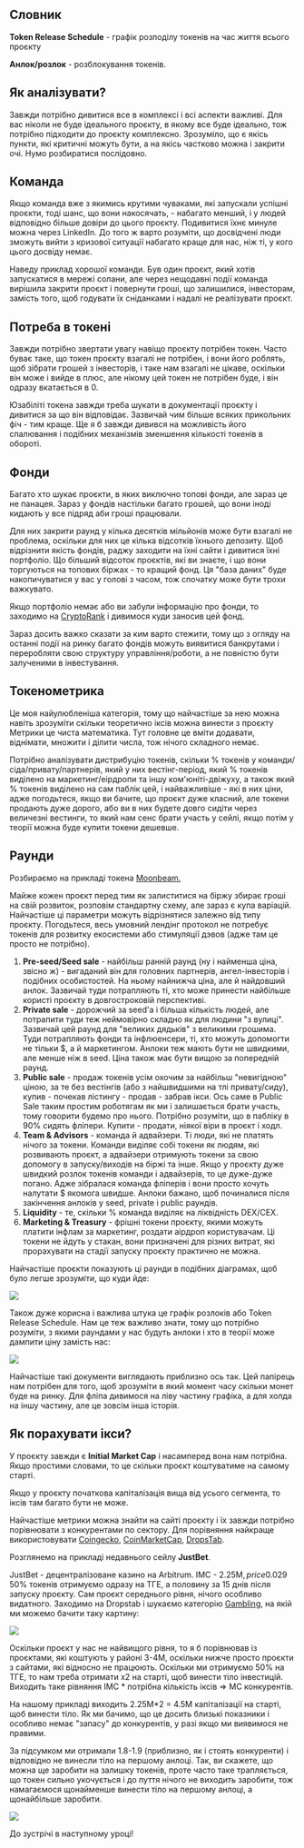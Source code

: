 Словник
-------

**Token Release Schedule** - графік розподілу токенів на час життя всього проєкту

**Анлок/розлок** - розблокування токенів.

Як аналізувати?
---------------

Завжди потрібно дивитися все в комплексі і всі аспекти важливі. Для вас ніколи не буде ідеального проєкту, в якому все буде ідеально, тож потрібно підходити до проєкту комплексно. Зрозуміло, що є якісь пункти, які критичні можуть бути, а на якісь частково можна і закрити очі. Нумо розбиратися послідовно.

Команда
-------

Якщо команда вже з якимись крутими чуваками, які запускали успішні проєкти, тоді шанс, що вони накосячать, - набагато менший, і у людей відповідно більше довіри до цього проєкту. Подивитися їхнє минуле можна через LinkedIn. До того ж варто розуміти, що досвідчені люди зможуть вийти з кризової ситуації набагато краще для нас, ніж ті, у кого цього досвіду немає.

Наведу приклад хорошої команди. Був один проєкт, який хотів запускатися в мережі солани, але через нещодавні події команда вирішила закрити проєкт і повернути гроші, що залишилися, інвесторам, замість того, щоб годувати їх сніданками і надалі не реалізувати проєкт.

Потреба в токені
----------------

Завжди потрібно звертати увагу навіщо проєкту потрібен токен. Часто буває таке, що токен проєкту взагалі не потрібен, і вони його роблять, щоб зібрати грошей з інвесторів, і таке нам взагалі не цікаве, оскільки він може і вийде в плюс, але нікому цей токен не потрібен буде, і він одразу вкатається в 0.

Юзабіліті токена завжди треба шукати в документації проєкту і дивитися за що він відповідає. Зазвичай чим більше всяких прикольних фіч - тим краще. Ще я б завжди дивився на можливість його спалювання і подібних механізмів зменшення кількості токенів в обороті.

Фонди
-----

Багато хто шукає проєкти, в яких виключно топові фонди, але зараз це не панацея. Зараз у фондів настільки багато грошей, що вони іноді кидають у все підряд аби гроші працювали.

Для них закрити раунд у кілька десятків мільйонів може бути взагалі не проблема, оскільки для них це кілька відсотків їхнього депозиту. Щоб відрізнити якість фондів, раджу заходити на їхні сайти і дивитися їхні портфоліо. Що більший відсоток проєктів, які ви знаєте, і що вони торгуються на топових біржах - то кращий фонд. Ця "база даних" буде накопичуватися у вас у голові з часом, тож спочатку може бути трохи важкувато.

Якщо портфоліо немає або ви забули інформацію про фонди, то заходимо на [CryptoRank](https://cryptorank.io/funds) і дивимося куди заносив цей фонд.

Зараз досить важко сказати за ким варто стежити, тому що з огляду на останні події на ринку багато фондів можуть виявитися банкрутами і переробляти свою структуру управління/роботи, а не повністю бути залученими в інвестування.

Токенометрика
-------------

Це моя найулюбленіша категорія, тому що найчастіше за нею можна навіть зрозуміти скільки теоретично іксів можна винести з проєкту Метрики це чиста математика. Тут головне це вміти додавати, віднімати, множити і ділити числа, тож нічого складного немає.

Потрібно аналізувати дистрибуцію токенів, скільки % токенів у команди/сіда/привату/партнерів, який у них вестінг-період, який % токенів виділено на маркетинг/еірдропи та іншу ком'юніті-двіжуху, а також який % токенів виділено на сам паблік цей, і найважливіше - які в них ціни, адже погодьтеся, якщо ви бачите, що проєкт дуже класний, але токени продають дуже дорого, або ви в них будете довго сидіти через величезні вестинги, то який нам сенс брати участь у сейлі, якщо потім у теорії можна буде купити токени дешевше.

Раунди
------

Розбираємо на прикладі токена [Moonbeam.](https://moonbeam.foundation)

Майже кожен проєкт перед тим як залиститися на біржу збирає гроші на свій розвиток, розповім стандартну схему, але зараз є купа варіацій. Найчастіше ці параметри можуть відрізнятися залежно від типу проєкту. Погодьтеся, весь умовний лендінг протокол не потребує токенів для розвитку екосистеми або стимуляції дэвов (адже там це просто не потрібно).

1.  **Pre-seed/Seed sale** - найбільш ранній раунд (ну і найменша ціна, звісно ж) - вигаданий він для головних партнерів, ангел-інвесторів і подібних особистостей. На ньому найнижча ціна, але й найдовший анлок. Зазвичай туди потрапляють ті, хто може принести найбільше користі проєкту в довгостроковій перспективі.
2.  **Private sale** \- дорожчий за seed'а і більша кількість людей, але потрапити туди теж неймовірно складно як для людини "з вулиці". Зазвичай цей раунд для "великих дядьків" з великими грошима. Туди потрапляють фонди та інфлюенсери, ті, хто можуть допомогти не тільки $, а й маркетингом. Анлоки теж мають бути не швидкими, але менше ніж в seed. Ціна також має бути вищою за попередній раунд.
3.  **Public sale** - продаж токенів усім охочим за найбільш "невигідною" ціною, за те без вестінгів (або з найшвидшими на тлі привату/сиду), купив - почекав лістингу - продав - забрав ікси. Ось саме в Public Sale таким простим роботягам як ми і залишається брати участь, тому говорити будемо про нього. Потрібно розуміти, що в пабліку в 90% сидять фліпери. Купити - продати, ніякої віри в проєкт і ходл.
4.  **Team & Advisors** - команда й адвайзери. Ті люди, які не платять нічого за токени. Команди виділяє собі токени як людям, які розвивають проєкт, а адвайзери отримують токени за свою допомогу в запуску/виходів на біржі та інше. Якщо у проєкту дуже швидкий розлок токенів команди і адвайзерів, то це дуже-дуже погано. Адже зібралася команда фліперів і вони просто хочуть налутати $ якомога швидше. Анлоки бажано, щоб починалися після закінчення анлоків у seed, private і public раундів.
5.  **Liquidity** - те, скільки % команда виділяє на ліквідність DEX/CEX.
6.  **Marketing & Treasury** - фрішні токени проєкту, якими можуть платити інфлам за маркетинг, роздати аірдроп користувачам. Ці токени не йдуть у стакан, вони призначені для різних витрат, які прорахувати на стадії запуску проєкту практично не можна.

Найчастіше проєкти показують ці раунди в подібних діаграмах, щоб було легше зрозуміти, що куди йде:

![](images/blobid1680943976687.png)

Також дуже корисна і важлива штука це графік розлоків або Token Release Schedule. Нам це теж важливо знати, тому що потрібно розуміти, з якими раундами у нас будуть анлоки і хто в теорії може дампити ціну замість нас:

![](images/blobid1680943995236.png)

Найчастіше такі документи виглядають приблизно ось так. Цей папірець нам потрібен для того, щоб зрозуміти в який момент часу скільки монет буде на ринку. Для фліпа дивимося на ліву частину графіка, а для холда на іншу частину, але це зовсім інша історія.

Як порахувати ікси?
-------------------

У проєкту завжди є **Initial Market Cap** і насамперед вона нам потрібна. Якщо простими словами, то це скільки проєкт коштуватиме на самому старті.

Якщо у проєкту початкова капіталізація вища від усього сегмента, то іксів там багато бути не може.

Найчастіше метрики можна знайти на сайті проєкту і їх завжди потрібно порівнювати з конкурентами по сектору. Для порівняння найкраще використовувати [Coingecko](https://www.coingecko.com), [CoinMarketCap](https://coinmarketcap.com), [DropsTab](https://dropstab.com).

Розглянемо на прикладі недавнього сейлу **JustBet**.

JustBet - децентралізоване казино на Arbitrum. IMC - 2.25M$, price 0.029$ 50% токенів отримуємо одразу на ТГЕ, а половину за 15 днів після запуску проєкту. Сам проєкт середнього рівня, нічого особливо видатного. Заходимо на Dropstab і шукаємо категорію [Gambling](https://dropstab.com/categories/gambling), на якій ми можемо бачити таку картину:

![](images/blobid1680944065622.png)

Оскільки проєкт у нас не найвищого рівня, то я б порівнював із проєктами, які коштують у районі 3-4М, оскільки нижче просто проєкти з сайтами, які відносно не працюють. Оскільки ми отримуємо 50% на ТГЕ, то нам треба отримати х2 на старті, щоб винести тіло інвестицій. Виходить таке рівняння IMC * потрібна кількість іксів ⇒ MC конкурентів.

На нашому прикладі виходить 2.25М*2 = 4.5M капіталізації на старті, щоб винести тіло. Як ми бачимо, що це досить близькі показники і особливо немає "запасу" до конкурентів, у разі якщо ми виявимося не правими.

За підсумком ми отримали 1.8-1.9 (приблизно, як і стоять конкуренти) і відповідно не винесли тіло на першому анлоці. Так, ви скажете, що можна ще заробити на залишку токенів, проте часто таке трапляється, що токен сильно укочується і до пуття нічого не виходить заробити, тож намагаємося щонайменше винести тіло на першому анлоці, а щонайбільше заробити.

![](images/blobid1680944196622.png)

До зустрічі в наступному уроці!